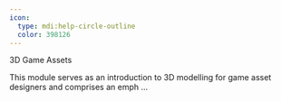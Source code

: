 ```yaml
---
icon:
  type: mdi:help-circle-outline
  color: 398126
---
```


3D Game Assets

This module serves as an introduction to 3D modelling for game asset designers and comprises an emph ... 
